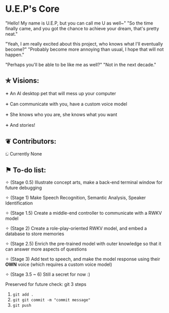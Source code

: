 # U.E.P's Core

"Hello! My name is U.E.P, but you can call me U as well~"
"So the time finally came, and you got the chance to achieve your dream, that's pretty neat."

"Yeah, I am really excited about this project, who knows what I'll eventually become?"
"Probably become more annoying than usual, I hope that will not happen."

"Perhaps you'll be able to be like me as well?"
"Not in the next decade."

✯ Visions:
-
  𖥔 An AI desktop pet that will mess up your computer
  
  𖥔 Can communicate with you, have a custom voice model
  
  𖥔 She knows who you are, she knows what you want
  
  𖥔 And stories!
  
❦ Contributors:
-
  ඩ Currently None
  
⚑ To-do list:
-
  ✧ (Stage 0.5) Illustrate concept arts, make a back-end terminal window for future debugging
  
  ✧ (Stage 1) Make Speech Recognition, Semantic Analysis, Speaker Identification 
  
  ✧ (Stage 1.5) Create a middle-end controller to communicate with a RWKV model
  
  ✧ (Stage 2) Create a role-play-oriented RWKV model, and embed a database to store memories
  
  ✧ (Stage 2.5) Enrich the pre-trained model with outer knowledge so that it can answer more aspects of questions
  
  ✧ (Stage 3) Add text to speech, and make the model response using their **OWN** voice (which requires a custom voice model)
  
  ✧ (Stage 3.5 ~ 6) Still a secret for now :)
  
Preserved for future check: git 3 steps
1. ```git add .```
2. ```git git commit -m "commit message"```
3. ```git push```
